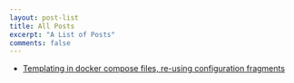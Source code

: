 ```yaml
---
layout: post-list
title: All Posts
excerpt: "A List of Posts"
comments: false
---
```


- [Templating in docker compose files, re-using configuration fragments](/templating-docker-compose.md)